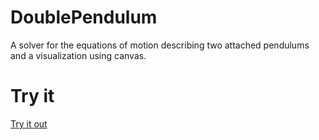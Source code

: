 # DoublePendulum
A solver for the equations of motion describing two attached pendulums and a visualization using canvas.

# Try it
[Try it out](https://jakei.github.io/DoublePendulum/)
